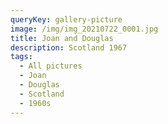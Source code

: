 ```yaml
---
queryKey: gallery-picture
image: /img/img_20210722_0001.jpg
title: Joan and Douglas
description: Scotland 1967
tags:
  - All pictures
  - Joan
  - Douglas
  - Scotland
  - 1960s
---
```

